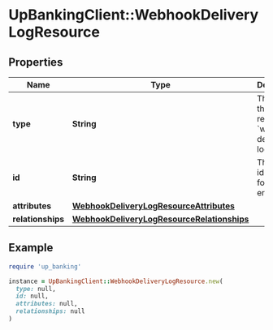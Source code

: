# UpBankingClient::WebhookDeliveryLogResource

## Properties

| Name | Type | Description | Notes |
| ---- | ---- | ----------- | ----- |
| **type** | **String** | The type of this resource: &#x60;webhook-delivery-logs&#x60; |  |
| **id** | **String** | The unique identifier for this log entry.  |  |
| **attributes** | [**WebhookDeliveryLogResourceAttributes**](WebhookDeliveryLogResourceAttributes.md) |  |  |
| **relationships** | [**WebhookDeliveryLogResourceRelationships**](WebhookDeliveryLogResourceRelationships.md) |  |  |

## Example

```ruby
require 'up_banking'

instance = UpBankingClient::WebhookDeliveryLogResource.new(
  type: null,
  id: null,
  attributes: null,
  relationships: null
)
```

